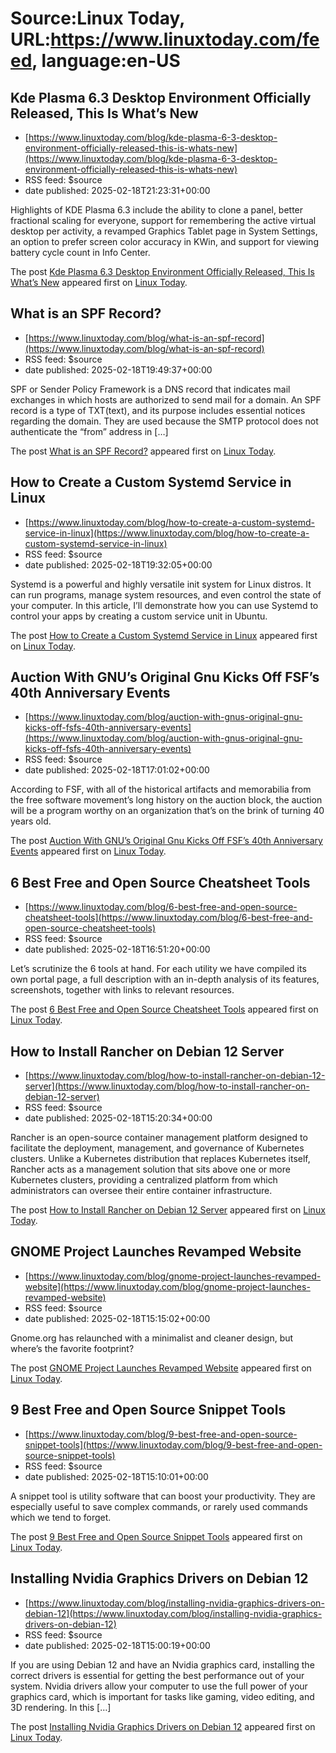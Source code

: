 # Source:Linux Today, URL:https://www.linuxtoday.com/feed, language:en-US

## Kde Plasma 6.3 Desktop Environment Officially Released, This Is What’s New
 - [https://www.linuxtoday.com/blog/kde-plasma-6-3-desktop-environment-officially-released-this-is-whats-new](https://www.linuxtoday.com/blog/kde-plasma-6-3-desktop-environment-officially-released-this-is-whats-new)
 - RSS feed: $source
 - date published: 2025-02-18T21:23:31+00:00

<p>Highlights of KDE Plasma 6.3 include the ability to clone a panel, better fractional scaling for everyone, support for remembering the active virtual desktop per activity, a revamped Graphics Tablet page in System Settings, an option to prefer screen color accuracy in KWin, and support for viewing battery cycle count in Info Center.</p>
<p>The post <a href="https://www.linuxtoday.com/blog/kde-plasma-6-3-desktop-environment-officially-released-this-is-whats-new/">Kde Plasma 6.3 Desktop Environment Officially Released, This Is What’s New</a> appeared first on <a href="https://www.linuxtoday.com">Linux Today</a>.</p>

## What is an SPF Record?
 - [https://www.linuxtoday.com/blog/what-is-an-spf-record](https://www.linuxtoday.com/blog/what-is-an-spf-record)
 - RSS feed: $source
 - date published: 2025-02-18T19:49:37+00:00

<p>SPF or Sender Policy Framework is a DNS record that indicates mail exchanges in which hosts are authorized to send mail for a domain. An SPF record is a type of TXT(text), and its purpose includes essential notices regarding the domain. They are used because the SMTP protocol does not authenticate the “from” address in [&#8230;]</p>
<p>The post <a href="https://www.linuxtoday.com/blog/what-is-an-spf-record/">What is an SPF Record?</a> appeared first on <a href="https://www.linuxtoday.com">Linux Today</a>.</p>

## How to Create a Custom Systemd Service in Linux
 - [https://www.linuxtoday.com/blog/how-to-create-a-custom-systemd-service-in-linux](https://www.linuxtoday.com/blog/how-to-create-a-custom-systemd-service-in-linux)
 - RSS feed: $source
 - date published: 2025-02-18T19:32:05+00:00

<p>Systemd is a powerful and highly versatile init system for Linux distros. It can run programs, manage system resources, and even control the state of your computer. In this article, I’ll demonstrate how you can use Systemd to control your apps by creating a custom service unit in Ubuntu.</p>
<p>The post <a href="https://www.linuxtoday.com/blog/how-to-create-a-custom-systemd-service-in-linux/">How to Create a Custom Systemd Service in Linux</a> appeared first on <a href="https://www.linuxtoday.com">Linux Today</a>.</p>

## Auction With GNU’s Original Gnu Kicks Off FSF’s 40th Anniversary Events
 - [https://www.linuxtoday.com/blog/auction-with-gnus-original-gnu-kicks-off-fsfs-40th-anniversary-events](https://www.linuxtoday.com/blog/auction-with-gnus-original-gnu-kicks-off-fsfs-40th-anniversary-events)
 - RSS feed: $source
 - date published: 2025-02-18T17:01:02+00:00

<p>According to FSF, with all of the historical artifacts and memorabilia from the free software movement’s long history on the auction block, the auction will be a program worthy on an organization that’s on the brink of turning 40 years old.</p>
<p>The post <a href="https://www.linuxtoday.com/blog/auction-with-gnus-original-gnu-kicks-off-fsfs-40th-anniversary-events/">Auction With GNU’s Original Gnu Kicks Off FSF’s 40th Anniversary Events</a> appeared first on <a href="https://www.linuxtoday.com">Linux Today</a>.</p>

## 6 Best Free and Open Source Cheatsheet Tools
 - [https://www.linuxtoday.com/blog/6-best-free-and-open-source-cheatsheet-tools](https://www.linuxtoday.com/blog/6-best-free-and-open-source-cheatsheet-tools)
 - RSS feed: $source
 - date published: 2025-02-18T16:51:20+00:00

<p>Let’s scrutinize the 6 tools at hand. For each utility we have compiled its own portal page, a full description with an in-depth analysis of its features, screenshots, together with links to relevant resources.</p>
<p>The post <a href="https://www.linuxtoday.com/blog/6-best-free-and-open-source-cheatsheet-tools/">6 Best Free and Open Source Cheatsheet Tools</a> appeared first on <a href="https://www.linuxtoday.com">Linux Today</a>.</p>

## How to Install Rancher on Debian 12 Server
 - [https://www.linuxtoday.com/blog/how-to-install-rancher-on-debian-12-server](https://www.linuxtoday.com/blog/how-to-install-rancher-on-debian-12-server)
 - RSS feed: $source
 - date published: 2025-02-18T15:20:34+00:00

<p>Rancher is an open-source container management platform designed to facilitate the deployment, management, and governance of Kubernetes clusters. Unlike a Kubernetes distribution that replaces Kubernetes itself, Rancher acts as a management solution that sits above one or more Kubernetes clusters, providing a centralized platform from which administrators can oversee their entire container infrastructure.</p>
<p>The post <a href="https://www.linuxtoday.com/blog/how-to-install-rancher-on-debian-12-server/">How to Install Rancher on Debian 12 Server</a> appeared first on <a href="https://www.linuxtoday.com">Linux Today</a>.</p>

## GNOME Project Launches Revamped Website
 - [https://www.linuxtoday.com/blog/gnome-project-launches-revamped-website](https://www.linuxtoday.com/blog/gnome-project-launches-revamped-website)
 - RSS feed: $source
 - date published: 2025-02-18T15:15:02+00:00

<p>Gnome.org has relaunched with a minimalist and cleaner design, but where&#8217;s the favorite footprint?</p>
<p>The post <a href="https://www.linuxtoday.com/blog/gnome-project-launches-revamped-website/">GNOME Project Launches Revamped Website</a> appeared first on <a href="https://www.linuxtoday.com">Linux Today</a>.</p>

## 9 Best Free and Open Source Snippet Tools
 - [https://www.linuxtoday.com/blog/9-best-free-and-open-source-snippet-tools](https://www.linuxtoday.com/blog/9-best-free-and-open-source-snippet-tools)
 - RSS feed: $source
 - date published: 2025-02-18T15:10:01+00:00

<p>A snippet tool is utility software that can boost your productivity. They are especially useful to save complex commands, or rarely used commands which we tend to forget.</p>
<p>The post <a href="https://www.linuxtoday.com/blog/9-best-free-and-open-source-snippet-tools/">9 Best Free and Open Source Snippet Tools</a> appeared first on <a href="https://www.linuxtoday.com">Linux Today</a>.</p>

## Installing Nvidia Graphics Drivers on Debian 12
 - [https://www.linuxtoday.com/blog/installing-nvidia-graphics-drivers-on-debian-12](https://www.linuxtoday.com/blog/installing-nvidia-graphics-drivers-on-debian-12)
 - RSS feed: $source
 - date published: 2025-02-18T15:00:19+00:00

<p>If you are using Debian 12 and have an Nvidia graphics card, installing the correct drivers is essential for getting the best performance out of your system. Nvidia drivers allow your computer to use the full power of your graphics card, which is important for tasks like gaming, video editing, and 3D rendering. In this [&#8230;]</p>
<p>The post <a href="https://www.linuxtoday.com/blog/installing-nvidia-graphics-drivers-on-debian-12/">Installing Nvidia Graphics Drivers on Debian 12</a> appeared first on <a href="https://www.linuxtoday.com">Linux Today</a>.</p>

